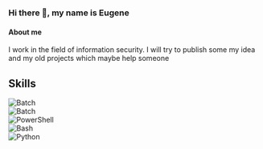 ### Hi there 👋, my name is Eugene  

#### About me  
I work in the field of information security. I will try to publish some my idea and my old projects which maybe help someone  

## Skills  
![Batch](https://img.shields.io/badge/-Batch-5C5C5C?logo=windows-terminal&logoColor=white)  
![Batch](https://img.shields.io/badge/-Batch-4D4D4D?logo=windows-terminal&logoColor=white)  
![PowerShell](https://img.shields.io/badge/-PowerShell-5391FE?logo=powershell&logoColor=white)  
![Bash](https://img.shields.io/badge/-Bash-4EAA25?logo=gnu-bash&logoColor=white)  
![Python](https://img.shields.io/badge/-Python-3776AB?logo=python&logoColor=white)









<!--
**evk1id/evk1id** is a ✨ _special_ ✨ repository because its `README.md` (this file) appears on your GitHub profile.

Here are some ideas to get you started:

- 🔭 I’m currently working on ...
- 🌱 I’m currently learning ...
- 👯 I’m looking to collaborate on ...
- 🤔 I’m looking for help with ...
- 💬 Ask me about ...
- 📫 How to reach me: ...
- 😄 Pronouns: ...
- ⚡ Fun fact: ...
-->
